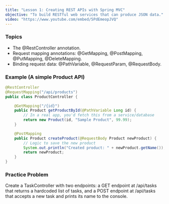 ```yaml
---
title: "Lesson 1: Creating REST APIs with Spring MVC"
objective: "To build RESTful web services that can produce JSON data."
video: "https://www.youtube.com/embed/5PdEmeopJVQ"
---
```


### Topics

- The @RestController annotation.
- Request mapping annotations: @GetMapping, @PostMapping, @PutMapping, @DeleteMapping.
- Binding request data: @PathVariable, @RequestParam, @RequestBody.

### Example (A simple Product API)

```java
@RestController
@RequestMapping("/api/products")
public class ProductController {

    @GetMapping("/{id}")
    public Product getProductById(@PathVariable Long id) {
        // In a real app, you'd fetch this from a service/database
        return new Product(id, "Sample Product", 99.99);
    }

    @PostMapping
    public Product createProduct(@RequestBody Product newProduct) {
        // Logic to save the new product
        System.out.println("Created product: " + newProduct.getName());
        return newProduct;
    }
}
```

### Practice Problem

Create a TaskController with two endpoints: a GET endpoint at /api/tasks that returns a hardcoded list of tasks, and a POST endpoint at /api/tasks that accepts a new task and prints its name to the console.
